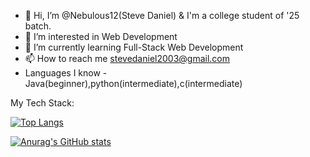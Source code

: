 - 👋 Hi, I’m @Nebulous12(Steve Daniel) & I'm a college student of '25 batch.
- 👀 I’m interested in Web Development
- 🌱 I’m currently learning Full-Stack Web Development
- 📫 How to reach me stevedaniel2003@gmail.com
- Languages I know - Java(beginner),python(intermediate),c(intermediate)

<!---
Nebulous12/Nebulous12 is a ✨ special ✨ repository because its `README.md` (this file) appears on your GitHub profile.
You can click the Preview link to take a look at your changes.
--->
My Tech Stack:

[![Top Langs](https://github-readme-stats.vercel.app/api/top-langs/?username=Nebulous12)](https://github.com/anuraghazra/github-readme-stats)

[![Anurag's GitHub stats](https://github-readme-stats.vercel.app/api?username=Nebulous12)](https://github.com/anuraghazra/github-readme-stats)
